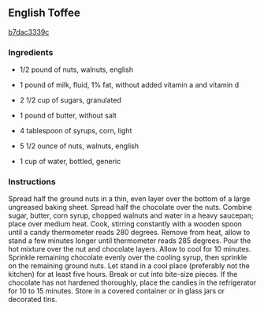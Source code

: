 ## English Toffee

[b7dac3339c](http://cooking.nytimes.com/recipes/1582)

### Ingredients

 - 1/2 pound of nuts, walnuts, english

 - 1 pound of milk, fluid, 1% fat, without added vitamin a and vitamin d

 - 2 1/2 cup of sugars, granulated

 - 1 pound of butter, without salt

 - 4 tablespoon of syrups, corn, light

 - 5 1/2 ounce of nuts, walnuts, english

 - 1 cup of water, bottled, generic

### Instructions

Spread half the ground nuts in a thin, even layer over the bottom of a large ungreased baking sheet. Spread half the chocolate over the nuts. Combine sugar, butter, corn syrup, chopped walnuts and water in a heavy saucepan; place over medium heat. Cook, stirring constantly with a wooden spoon until a candy thermometer reads 280 degrees. Remove from heat, allow to stand a few minutes longer until thermometer reads 285 degrees. Pour the hot mixture over the nut and chocolate layers. Allow to cool for 10 minutes. Sprinkle remaining chocolate evenly over the cooling syrup, then sprinkle on the remaining ground nuts. Let stand in a cool place (preferably not the kitchen) for at least five hours. Break or cut into bite-size pieces. If the chocolate has not hardened thoroughly, place the candies in the refrigerator for 10 to 15 minutes. Store in a covered container or in glass jars or decorated tins.
